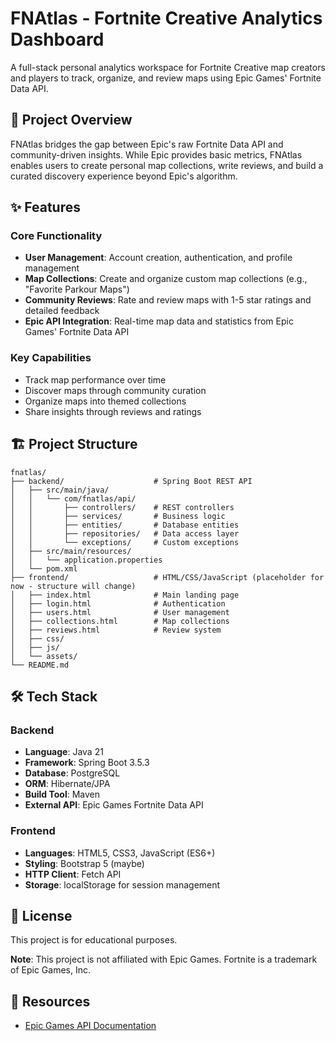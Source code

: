 # FNAtlas - Fortnite Creative Analytics Dashboard

A full-stack personal analytics workspace for Fortnite Creative map creators and players to track, organize, and review maps using Epic Games' Fortnite Data API.

## 🎯 Project Overview

FNAtlas bridges the gap between Epic's raw Fortnite Data API and community-driven insights. While Epic provides basic metrics, FNAtlas enables users to create personal map collections, write reviews, and build a curated discovery experience beyond Epic's algorithm.

## ✨ Features

### Core Functionality
- **User Management**: Account creation, authentication, and profile management
- **Map Collections**: Create and organize custom map collections (e.g., "Favorite Parkour Maps")
- **Community Reviews**: Rate and review maps with 1-5 star ratings and detailed feedback
- **Epic API Integration**: Real-time map data and statistics from Epic Games' Fortnite Data API

### Key Capabilities
- Track map performance over time
- Discover maps through community curation
- Organize maps into themed collections
- Share insights through reviews and ratings

## 🏗️ Project Structure

```
fnatlas/
├── backend/                    # Spring Boot REST API
│   ├── src/main/java/
│   │   └── com/fnatlas/api/
│   │       ├── controllers/    # REST controllers
│   │       ├── services/       # Business logic
│   │       ├── entities/       # Database entities
│   │       ├── repositories/   # Data access layer
│   │       └── exceptions/     # Custom exceptions
│   ├── src/main/resources/
│   │   └── application.properties
│   └── pom.xml
├── frontend/                   # HTML/CSS/JavaScript (placeholder for now - structure will change)
│   ├── index.html              # Main landing page
│   ├── login.html              # Authentication
│   ├── users.html              # User management
│   ├── collections.html        # Map collections
│   ├── reviews.html            # Review system
│   ├── css/
│   ├── js/
│   └── assets/            
└── README.md
```

## 🛠️ Tech Stack

### Backend
- **Language**: Java 21
- **Framework**: Spring Boot 3.5.3
- **Database**: PostgreSQL
- **ORM**: Hibernate/JPA
- **Build Tool**: Maven
- **External API**: Epic Games Fortnite Data API

### Frontend
- **Languages**: HTML5, CSS3, JavaScript (ES6+)
- **Styling**: Bootstrap 5 (maybe)
- **HTTP Client**: Fetch API
- **Storage**: localStorage for session management

## 📄 License

This project is for educational purposes. 

**Note**: This project is not affiliated with Epic Games. Fortnite is a trademark of Epic Games, Inc.

## 🔗 Resources

- [Epic Games API Documentation](https://api.fortnite.com/ecosystem/v1/docs/)